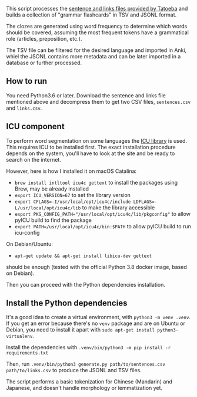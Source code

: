 This script processes the [sentence and links files provided by Tatoeba](https://tatoeba.org/downloads) and builds
a collection of "grammar flashcards" in TSV and JSONL format.

The clozes are generated using word frequency to determine which words should be covered, assuming the most frequent
tokens have a grammatical role (articles, preposition, etc.).

The TSV file can be filtered for the desired language and imported in Anki, whiel the JSONL contains more metadata and
can be later imported in a database or further processed.

## How to run

You need Python3.6 or later. Download the sentence and links file mentioned above and decompress them to get two CSV
files, `sentences.csv` and `links.csv`.

## ICU component
To perform word segmentation on some languages the [ICU library](https://site.icu-project.org/) is used.
This requires ICU to be installed first.
The exact installation procedure depends on the system, you'll have to look at the site and be ready to search
on the internet.

However, here is how I installed it on macOS Catalina:

* `brew install intltool icu4c gettext` to install the packages using Brew, may be already installed
* `export ICU_VERSION=67` to set the library version
* `export CFLAGS=-I/usr/local/opt/icu4c/include LDFLAGS=-L/usr/local/opt/icu4c/lib` to make the library accessible
* `export PKG_CONFIG_PATH="/usr/local/opt/icu4c/lib/pkgconfig"` to allow pyICU build to find the package
* `export PATH=/usr/local/opt/icu4c/bin:$PATH` to allow pyICU build to run icu-config

On Debian/Ubuntu:

* `apt-get update && apt-get install libicu-dev gettext`

should be enough (tested with the official Python 3.8 docker image, based on Debian).

Then you can proceed with the Python dependencies installation.

## Install the Python dependencies

It's a good idea to create a virtual environment, with `python3 -m venv .venv`. If you get an error because there's no
`venv` package and are on Ubuntu or Debian, you need to install it apart with `sudo apt-get install python3-virtualenv`.

Install the dependencies with `.venv/bin/python3 -m pip install -r requirements.txt`

Then, run `.venv/bin/python3 generate.py path/to/sentences.csv path/to/links.csv` to produce the JSONL and TSV files.

The script performs a basic tokenization for Chinese (Mandarin) and Japanese, and doesn't handle morphology or
lemmatization yet.
